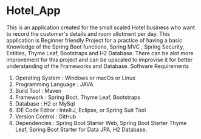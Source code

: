 # Hotel_App
This is an application created for the small scaled Hotel business who want to record the customer's details and room allotment per day. This application is Beginner friendly Project for a practice of having a basic Knowledge of the Spring Boot functions, Spring MVC , Spring Security, Entities, Thyme Leaf, Bootstraps and H2 Database.
There can be alot more improvement for this project and can be upscaled to improvise it for better understanding of the Frameworks and Database.
Software Requirements
1. Operating System : Windows or macOs or Linux
2. Programming Language : JAVA
3. Build Tool : Maven
4. Framework : Spring Boot, Thyme Leaf, Bootstraps
5. Database : H2 or MySql
6. IDE Code Editor : IntelliJ, Eclipse, or Spring Suit Tool
7. Version Control : GitHub
8. Dependencies : Spring Boot Starter Web, Spring Boot Starter Thyme Leaf, Spring Boot Starter for Data JPA, H2 Database.
   
   
